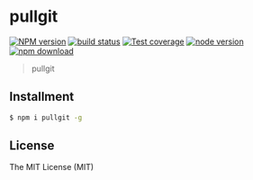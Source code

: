 # pullgit

[![NPM version][npm-image]][npm-url]
[![build status][travis-image]][travis-url]
[![Test coverage][coveralls-image]][coveralls-url]
[![node version][node-image]][node-url]
[![npm download][download-image]][download-url]

[npm-image]: https://img.shields.io/npm/v/pullgit.svg?style=flat-square
[npm-url]: https://npmjs.org/package/pullgit
[travis-image]: https://img.shields.io/travis/xudafeng/pullgit.svg?style=flat-square
[travis-url]: https://travis-ci.org/xudafeng/pullgit
[coveralls-image]: https://img.shields.io/coveralls/xudafeng/pullgit.svg?style=flat-square
[coveralls-url]: https://coveralls.io/r/xudafeng/pullgit?branch=master
[node-image]: https://img.shields.io/badge/node.js-%3E=_8-green.svg?style=flat-square
[node-url]: http://nodejs.org/download/
[download-image]: https://img.shields.io/npm/dm/pullgit.svg?style=flat-square
[download-url]: https://npmjs.org/package/pullgit

> pullgit

## Installment

```bash
$ npm i pullgit -g
```

## License

The MIT License (MIT)
